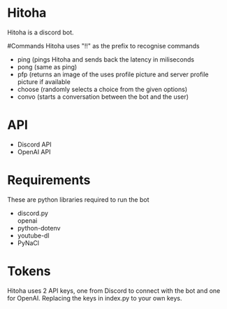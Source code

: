 # Hitoha
Hitoha is a discord bot.

#Commands
Hitoha uses "!!" as the prefix to recognise commands

<ul>
  <li>ping (pings Hitoha and sends back the latency in miliseconds</li>
  <li>pong (same as ping)</li>
  <li>pfp (returns an image of the uses profile picture and server profile picture if available</li>
  <li>choose (randomly selects a choice from the given options)</li>
  <li>convo (starts a conversation between the bot and the user)</li>
</ul>

# API
<ul>
  <li>Discord API</li>
  <li>OpenAI API</li>
</ul>

# Requirements
These are python libraries required to run the bot
<ul>
  <li>discord.py</li>
  </li>openai</li>
  <li>python-dotenv</li>
  <li>youtube-dl</li>
  <li>PyNaCl</li>
</ul>

# Tokens
Hitoha uses 2 API keys, one from Discord to connect with the bot and one for OpenAI. Replacing the keys in index.py to your own keys.
